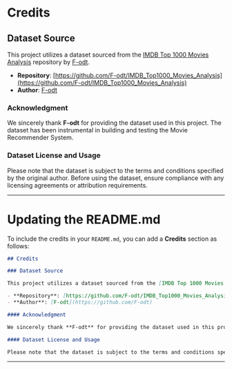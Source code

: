 # Credits

## Dataset Source

This project utilizes a dataset sourced from the [IMDB Top 1000 Movies Analysis](https://github.com/F-odt/IMDB_Top1000_Movies_Analysis) repository by [F-odt](https://github.com/F-odt).

- **Repository**: [https://github.com/F-odt/IMDB_Top1000_Movies_Analysis](https://github.com/F-odt/IMDB_Top1000_Movies_Analysis)
- **Author**: [F-odt](https://github.com/F-odt)

### Acknowledgment

We sincerely thank **F-odt** for providing the dataset used in this project. The dataset has been instrumental in building and testing the Movie Recommender System.

### Dataset License and Usage

Please note that the dataset is subject to the terms and conditions specified by the original author. Before using the dataset, ensure compliance with any licensing agreements or attribution requirements.

---

# Updating the README.md

To include the credits in your `README.md`, you can add a **Credits** section as follows:

```markdown
## Credits

### Dataset Source

This project utilizes a dataset sourced from the [IMDB Top 1000 Movies Analysis](https://github.com/F-odt/IMDB_Top1000_Movies_Analysis) repository by [F-odt](https://github.com/F-odt).

- **Repository**: [https://github.com/F-odt/IMDB_Top1000_Movies_Analysis](https://github.com/F-odt/IMDB_Top1000_Movies_Analysis)
- **Author**: [F-odt](https://github.com/F-odt)

#### Acknowledgment

We sincerely thank **F-odt** for providing the dataset used in this project. The dataset has been instrumental in building and testing the Movie Recommender System.

#### Dataset License and Usage

Please note that the dataset is subject to the terms and conditions specified by the original author. Before using the dataset, ensure compliance with any licensing agreements or attribution requirements.
```

---
